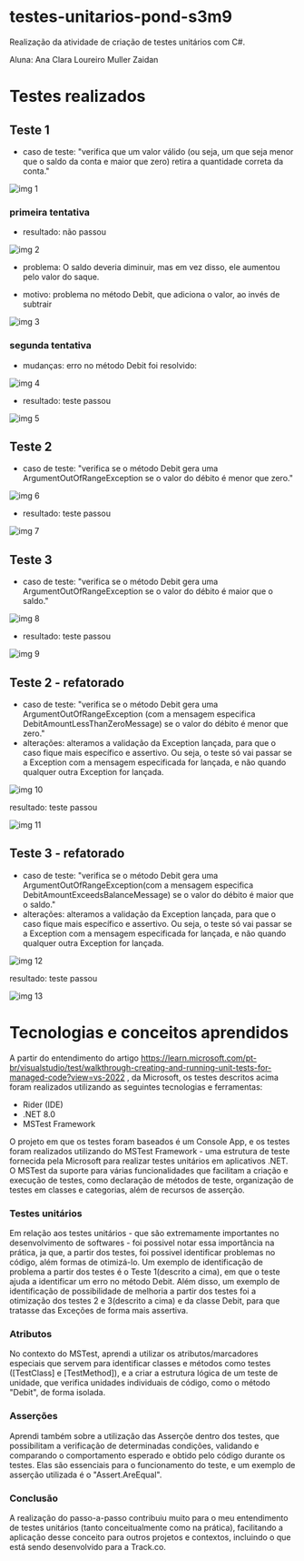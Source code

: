 # testes-unitarios-pond-s3m9
 Realização da atividade de criação de testes unitários com C#.
 
 Aluna: Ana Clara Loureiro Muller Zaidan
# Testes realizados
## Teste 1
- caso de teste: "verifica que um valor válido (ou seja, um que seja menor que o saldo da conta e maior que zero) retira a quantidade correta da conta."

![img 1](/assets/img1.png)

### primeira tentativa
- resultado: não passou

![img 2](/assets/img2.png)

- problema: O saldo deveria diminuir, mas em vez disso, ele aumentou pelo valor do saque.

- motivo: problema no método Debit, que adiciona o valor, ao invés de subtrair

![img 3](/assets/img3.png)

### segunda tentativa
- mudanças: erro no método Debit foi resolvido:

![img 4](/assets/img4.png)

- resultado: teste passou

![img 5](/assets/img5.png)

## Teste 2
- caso de teste: "verifica se o método Debit gera uma ArgumentOutOfRangeException se o valor do débito é menor que zero."

![img 6](/assets/img6.png)

- resultado: teste passou 

![img 7](/assets/img7.png)

## Teste 3
- caso de teste: "verifica se o método Debit gera uma ArgumentOutOfRangeException se o valor do débito é maior que o saldo."

![img 8](/assets/img8.png)

- resultado: teste passou

![img 9](/assets/img9.png)

## Teste 2 - refatorado
- caso de teste: "verifica se o método Debit gera uma ArgumentOutOfRangeException (com a mensagem especifica DebitAmountLessThanZeroMessage) se o valor do débito é menor que zero."
- alterações: alteramos a validação da Exception lançada, para que o caso fique mais específico e assertivo. Ou seja, o teste só vai passar se a Exception com a mensagem especificada for lançada, e não quando qualquer outra Exception for lançada.
  
![img 10](/assets/img10.png)

resultado: teste passou

![img 11](/assets/img11.png)

## Teste 3 - refatorado
- caso de teste: "verifica se o método Debit gera uma ArgumentOutOfRangeException(com a mensagem especifica DebitAmountExceedsBalanceMessage) se o valor do débito é maior que o saldo."
- alterações: alteramos a validação da Exception lançada, para que o caso fique mais específico e assertivo. Ou seja, o teste só vai passar se a Exception com a mensagem especificada for lançada, e não quando qualquer outra Exception for lançada.
  
![img 12](/assets/img12.png)

resultado: teste passou

![img 13](/assets/img13.png)

# Tecnologias e conceitos aprendidos

A partir do entendimento do artigo https://learn.microsoft.com/pt-br/visualstudio/test/walkthrough-creating-and-running-unit-tests-for-managed-code?view=vs-2022 , da Microsoft, os testes descritos acima foram realizados utilizando as seguintes tecnologias e ferramentas:

- Rider (IDE)
- .NET 8.0
- MSTest Framework

O projeto em que os testes foram baseados é um Console App, e os testes foram realizados utilizando do MSTest Framework - uma estrutura de teste fornecida pela Microsoft para realizar testes unitários em aplicativos .NET. O MSTest da suporte para várias funcionalidades que facilitam a criação e execução de testes, como declaração de métodos de teste, organização de testes em classes e categorias, além de recursos de asserção.

### Testes unitários
Em relação aos testes unitários - que são extremamente importantes no desenvolvimento de softwares - foi possivel notar essa importância na prática, ja que, a partir dos testes, foi possivel identificar problemas no código, além formas de otimizá-lo. 
Um exemplo de identificação de problema a partir dos testes é o Teste 1(descrito a cima), em que o teste ajuda a identificar um erro no método Debit.
Além disso, um exemplo de identificação de possibilidade de melhoria a partir dos testes foi a otimização dos testes 2 e 3(descrito a cima) e da classe Debit, para que tratasse das Exceções de forma mais assertiva.

### Atributos

No contexto do MSTest, aprendi a utilizar os atributos/marcadores especiais que servem para identificar classes e métodos como testes ([TestClass] e [TestMethod]), e a criar a estrutura lógica de um teste de unidade, que verifica unidades individuais de código, como o método "Debit", de forma isolada.


### Asserções

Aprendi também sobre a utilização das Asserçõe dentro dos testes, que possibilitam a verificação de determinadas condições, validando e comparando o comportamento esperado e obtido pelo código durante os testes. Elas são essenciais para o funcionamento do teste, e um exemplo de asserção utilizada é o "Assert.AreEqual".

### Conclusão

A realização do passo-a-passo contribuiu muito para o meu entendimento de testes unitários (tanto conceitualmente como na prática), facilitando a aplicação desse conceito para outros projetos e contextos, incluindo o que está sendo desenvolvido para a Track.co.

